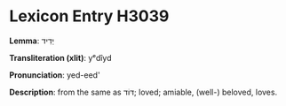 # Lexicon Entry H3039

**Lemma**: יְדִיד

**Transliteration (xlit)**: yᵉdîyd

**Pronunciation**: yed-eed'

**Description**:
from the same as דּוֹד; loved; amiable, (well-) beloved, loves.
